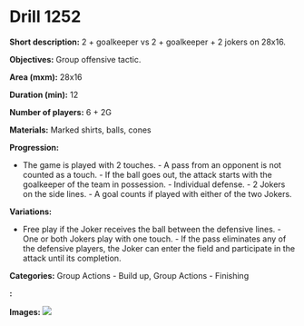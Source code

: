 # Drill 1252

**Short description:**
2 + goalkeeper vs 2 + goalkeeper + 2 jokers on 28x16.

**Objectives:**
Group offensive tactic.

**Area (mxm):**
28x16

**Duration (min):**
12

**Number of players:**
6 + 2G

**Materials:**
Marked shirts, balls, cones

**Progression:**
- The game is played with 2 touches. - A pass from an opponent is not counted as a touch. - If the ball goes out, the attack starts with the goalkeeper of the team in possession. - Individual defense. - 2 Jokers on the side lines. - A goal counts if played with either of the two Jokers.

**Variations:**
- Free play if the Joker receives the ball between the defensive lines. - One or both Jokers play with one touch. - If the pass eliminates any of the defensive players, the Joker can enter the field and participate in the attack until its completion.

**Categories:**
Group Actions - Build up, Group Actions - Finishing

**:**


**Images:**
![](https://www.coachingfutsal.com/\images\0f401060-3316-4805-a542-22b863a87258_068.png)

